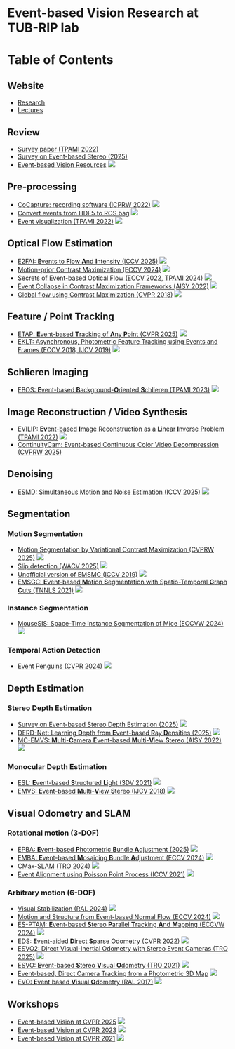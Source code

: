 # Event-based Vision Research at TUB-RIP lab
# Table of Contents

## Website
* [Research](https://sites.google.com/view/guillermogallego/research/event-based-vision)
* [Lectures](https://sites.google.com/view/guillermogallego/teaching/event-based-robot-vision)

## Review
* [Survey paper (TPAMI 2022)](https://arxiv.org/pdf/1904.08405)
* [Survey on Event-based Stereo (2025)](https://arxiv.org/pdf/2409.17680)
* [Event-based Vision Resources](https://github.com/uzh-rpg/event-based_vision_resources) <img src="https://img.shields.io/github/stars/uzh-rpg/event-based_vision_resources?style=social"/>

## Pre-processing 
* [CoCapture: recording software (ICPRW 2022)](https://github.com/tub-rip/CoCapture) <img src="https://img.shields.io/github/stars/tub-rip/CoCapture?style=social"/>
* [Convert events from HDF5 to ROS bag](https://github.com/tub-rip/events_h52bag) <img src="https://img.shields.io/github/stars/tub-rip/events_h52bag?style=social"/>
* [Event visualization (TPAMI 2022)](https://github.com/tub-rip/events_viz) <img src="https://img.shields.io/github/stars/tub-rip/events_viz?style=social"/>

## Optical Flow Estimation
* [E2FAI: **E**vents to **F**low **A**nd **I**ntensity (ICCV 2025)](https://github.com/tub-rip/e2fai) <img src="https://img.shields.io/github/stars/tub-rip/e2fai?style=social"/>
* [Motion-prior Contrast Maximization (ECCV 2024)](https://github.com/tub-rip/MotionPriorCMax) <img src="https://img.shields.io/github/stars/tub-rip/MotionPriorCMax?style=social"/>
* [Secrets of Event-based Optical Flow (ECCV 2022, TPAMI 2024)](https://github.com/tub-rip/event_based_optical_flow) <img src="https://img.shields.io/github/stars/tub-rip/event_based_optical_flow?style=social"/>
* [Event Collapse in Contrast Maximization Frameworks (AISY 2022)](https://github.com/tub-rip/event_collapse) <img src="https://img.shields.io/github/stars/tub-rip/event_collapse?style=social"/>
* [Global flow using Contrast Maximization (CVPR 2018)](https://github.com/tub-rip/dvs_global_flow_skeleton) <img src="https://img.shields.io/github/stars/tub-rip/dvs_global_flow_skeleton?style=social"/>

## Feature / Point Tracking
* [ETAP: **E**vent-based **T**racking of **A**ny **P**oint (CVPR 2025)](https://github.com/tub-rip/ETAP) <img src="https://img.shields.io/github/stars/tub-rip/ETAP?style=social"/>
* [EKLT: Asynchronous, Photometric Feature Tracking using Events and Frames (ECCV 2018, IJCV 2019)](https://github.com/uzh-rpg/rpg_eklt) <img src="https://img.shields.io/github/stars/uzh-rpg/rpg_eklt?style=social"/>

## Schlieren Imaging
* [EBOS: **E**vent-based **B**ackground-**O**riented **S**chlieren (TPAMI 2023)](https://github.com/tub-rip/event_based_bos) <img src="https://img.shields.io/github/stars/tub-rip/event_based_bos?style=social"/>
  
## Image Reconstruction / Video Synthesis
* [EVILIP: **Ev**ent-based **I**mage Reconstruction as a **L**inear **I**nverse **P**roblem (TPAMI 2022)](https://github.com/tub-rip/event_based_image_rec_inverse_problem) <img src="https://img.shields.io/github/stars/tub-rip/event_based_image_rec_inverse_problem?style=social"/>
* [ContinuityCam: Event-based Continuous Color Video Decompression (CVPRW 2025)](https://www.cis.upenn.edu/~ziyunw/continuity_cam/) 

## Denoising
* [ESMD: Simultaneous Motion and Noise Estimation (ICCV 2025)](https://github.com/tub-rip/esmd) <img src="https://img.shields.io/github/stars/tub-rip/esmd?style=social"/>

## Segmentation

### Motion Segmentation
* [Motion Segmentation by Variational Contrast Maximization (CVPRW 2025)]() <img src="https://img.shields.io/github/stars/aoki-media-lab/event_based_segmentation_vcmax?style=social"/>
* [Slip detection (WACV 2025)](https://github.com/tub-rip/event_slip) <img src="https://img.shields.io/github/stars/tub-rip/event_slip?style=social"/>
* [Unofficial version of EMSMC (ICCV 2019)](https://github.com/theodorun/Implementation-Event-Based-Motion-Segmentation-by-Motion-Compensation) <img src="https://img.shields.io/github/stars/theodorun/Implementation-Event-Based-Motion-Segmentation-by-Motion-Compensation?style=social"/>
* [EMSGC: **E**vent-based **M**otion **S**egmentation with Spatio-Temporal **G**raph **C**uts (TNNLS 2021)](https://github.com/HKUST-Aerial-Robotics/EMSGC) <img src="https://img.shields.io/github/stars/HKUST-Aerial-Robotics/EMSGC?style=social"/>

### Instance Segmentation
* [MouseSIS: Space-Time Instance Segmentation of Mice (ECCVW 2024)](https://github.com/tub-rip/MouseSIS) <img src="https://img.shields.io/github/stars/tub-rip/MouseSIS?style=social"/>

### Temporal Action Detection
* [Event Penguins (CVPR 2024)](https://github.com/tub-rip/event_penguins) <img src="https://img.shields.io/github/stars/tub-rip/event_penguins?style=social"/>

## Depth Estimation

### Stereo Depth Estimation
* [Survey on Event-based Stereo Depth Estimation (2025)](https://github.com/tub-rip/EventStereoSurvey) <img src="https://img.shields.io/github/stars/tub-rip/EventStereoSurvey?style=social"/>
* [DERD-Net: Learning **D**epth from **E**vent-based **R**ay **D**ensities (2025)](https://arxiv.org/pdf/2504.15863) <img src="https://img.shields.io/github/stars/tub-rip/derd-net?style=social"/>
* [MC-EMVS: **M**ulti-**C**amera **E**vent-based **M**ulti-**V**iew **S**tereo (AISY 2022)](https://github.com/tub-rip/dvs_mcemvs) <img src="https://img.shields.io/github/stars/tub-rip/dvs_mcemvs?style=social"/>

### Monocular Depth Estimation
* [ESL: **E**vent-based **S**tructured **L**ight (3DV 2021)](https://rpg.ifi.uzh.ch/esl.html) <img src="https://img.shields.io/github/stars/uzh-rpg/ESL?style=social"/>
* [EMVS: **E**vent-based **M**ulti-**V**iew **S**tereo (IJCV 2018)](https://github.com/uzh-rpg/rpg_emvs) <img src="https://img.shields.io/github/stars/uzh-rpg/rpg_emvs?style=social"/>

## Visual Odometry and SLAM

### Rotational motion (3-DOF)
* [EPBA: **E**vent-based **P**hotometric **B**undle **A**djustment (2025)](https://github.com/tub-rip/epba) <img src="https://img.shields.io/github/stars/tub-rip/epba?style=social"/>
* [EMBA: **E**vent-based **M**osaicing **B**undle **A**djustment (ECCV 2024)](https://github.com/tub-rip/emba) <img src="https://img.shields.io/github/stars/tub-rip/emba?style=social"/>
* [CMax-SLAM (TRO 2024)](https://github.com/tub-rip/cmax_slam) <img src="https://img.shields.io/github/stars/tub-rip/cmax_slam?style=social"/>
* [Event Alignment using Poisson Point Process (ICCV 2021)](https://github.com/pbideau/Event-ST-PPP) <img src="https://img.shields.io/github/stars/pbideau/Event-ST-PPP?style=social"/>

### Arbitrary motion (6-DOF)
* [Visual Stabilization (RAL 2024)](https://github.com/tub-rip/visual_stabilization) <img src="https://img.shields.io/github/stars/tub-rip/visual_stabilization?style=social"/>
* [Motion and Structure from Event-based Normal Flow (ECCV 2024)](https://nail-hnu.github.io/EvLinearSolver/) <img src="https://img.shields.io/github/stars/NAIL-HNU/EvLinearSolver?style=social"/>
* [ES-PTAM: **E**vent-based **S**tereo **P**arallel **T**racking **A**nd **M**apping (ECCVW 2024)](https://github.com/tub-rip/ES-PTAM) <img src="https://img.shields.io/github/stars/tub-rip/ES-PTAM?style=social"/>
* [EDS: **E**vent-aided **D**irect **S**parse Odometry (CVPR 2022)](https://rpg.ifi.uzh.ch/eds.html) <img src="https://img.shields.io/github/stars/uzh-rpg/eds-buildconf?style=social"/>
* [ESVO2: Direct Visual-Inertial Odometry with Stereo Event Cameras (TRO 2025)](https://github.com/NAIL-HNU/ESVO2) <img src="https://img.shields.io/github/stars/NAIL-HNU/ESVO2?style=social"/>
* [ESVO: **E**vent-based **S**tereo **V**isual **O**dometry (TRO 2021)](https://github.com/HKUST-Aerial-Robotics/ESVO) <img src="https://img.shields.io/github/stars/HKUST-Aerial-Robotics/ESVO?style=social"/>
* [Event-based, Direct Camera Tracking from a Photometric 3D Map](https://rpg.ifi.uzh.ch/direct_event_camera_tracking/index.html) <img src="https://img.shields.io/github/stars/uzh-rpg/direct_event_camera_tracker?style=social"/>
* [EVO: **E**vent based **V**isual **O**dometry (RAL 2017)](https://github.com/uzh-rpg/rpg_dvs_evo_open/) <img src="https://img.shields.io/github/stars/uzh-rpg/rpg_dvs_evo_open?style=social"/>

## Workshops
* [Event-based Vision at CVPR 2025](https://github.com/tub-rip/eventvision2025) <img src="https://img.shields.io/github/stars/tub-rip/eventvision2025?style=social"/>
* [Event-based Vision at CVPR 2023](https://github.com/tub-rip/eventvision2023) <img src="https://img.shields.io/github/stars/tub-rip/eventvision2023?style=social"/>
* [Event-based Vision at CVPR 2021](https://github.com/tub-rip/eventvision2021) <img src="https://img.shields.io/github/stars/tub-rip/eventvision2021?style=social"/>

<!-- Inspired by https://github.com/coderonion/awesome-snn/blob/main/README.md -->

